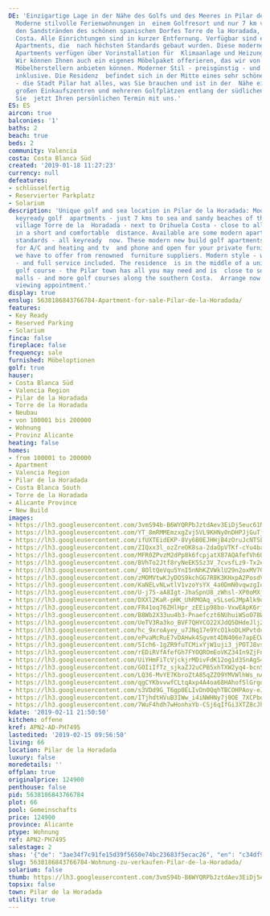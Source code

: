 ```yaml
---
DE: 'Einzigartige Lage in der Nähe des Golfs und des Meeres in Pilar de la Horadada:
  Moderne stilvolle Ferienwohnungen in  einem Golfresort und nur 7 km vom Meer und
  den Sandstränden des schönen spanischen Dorfes Torre de la Horadada,  neben Orihuela
  Costa. Alle Einrichtungen sind in kurzer Entfernung. Verfügbar sind einige moderne
  Apartments, die  nach höchsten Standards gebaut wurden. Diese modernen neu gebauten
  Apartments verfügen über Vorinstallation für  Klimaanlage und Heizung, TV und Telefon.
  Wir können Ihnen auch ein eigenes Möbelpaket offerieren, das wir von  namhaften
  Möbelherstellern anbieten können. Moderner Stil - preisgünstig - und voller Service
  inklusive. Die Residenz  befindet sich in der Mitte eines sehr schönen Golfplatzes
  - die Stadt Pilar hat alles, was Sie brauchen und ist in der  Nähe einer Reihe von
  großen Einkaufszentren und mehreren Golfplätzen entlang der südlichen Costa. Vereinbaren
  Sie  jetzt Ihren persönlichen Termin mit uns.'
ES: ES
aircon: true
balconies: '1'
baths: 2
beach: true
beds: 2
community: Valencia
costa: Costa Blanca Süd
created: '2019-01-18 11:27:23'
currency: null
defeatures:
- schlüsselfertig
- Reservierter Parkplatz
- Solarium
description: 'Unique golf and sea location in Pilar de la Horadada: Modern stylish
  keyready golf  apartments - just 7 kms to sea and sandy beaches of the lovely Spanish
  village Torre de la  Horadada - next to Orihuela Costa - close to all amenities
  in a short and comfortable  distance. Available are some modern apartments - highest
  standards - all keyready  now. These modern new build golf apartments are pre-installed
  for A/C and heating and tv  and phone and open for your private furniture pack which
  we have to offer from renowned  furniture suppliers. Modern style - well priced
  - and full service included. The residence  is in the middle of a unique lovely
  golf course - the Pilar town has all you may need and is  close to some huge shopping
  malls - and more golf courses along the southern Costa.  Arrange now your personal
  viewing appointment.'
display: true
enslug: 5638186843766784-Apartment-for-sale-Pilar-de-la-Horadada/
features:
- Key Ready
- Reserved Parking
- Solarium
finca: false
fireplace: false
frequency: sale
furnished: Möbeloptionen
golf: true
hauser:
- Costa Blanca Süd
- Valencia Region
- Pilar de la Horadada
- Torre de la Horadada
- Neubau
- von 100001 bis 200000
- Wohnung
- Provinz Alicante
heating: false
homes:
- from 100001 to 200000
- Apartment
- Valencia Region
- Pilar de la Horadada
- Costa Blanca South
- Torre de la Horadada
- Alicante Province
- New Build
images:
- https://lh3.googleusercontent.com/3vmS94b-B6WYQRPbJztdAev3EiDj5euc61Mt-kPs9ccj_zO227gD0VeGNITQeAsY1fHDzOuKSMbgxGYnOx7k=w640-rj-e30-l100
- https://lh3.googleusercontent.com/YT_8mRMMEmzxgZvj5VL9KHNy0nDHPJjGuTjyinq0_Ol-R6vYC7x2CZ7bnBaUMti0ZyCTD4T_ZV5ish1ZDj6M3g=w640-rj-e30-l100
- https://lh3.googleusercontent.com/ifUXTEidEKP-8Vy6B0EJHHjB4zOruJcNTSLKnb4BVlpMikVABXTOm9W3i4kVXQp1W0XnKsqOtmH2l3QIdqqHqg=w640-rj-e30-l100
- https://lh3.googleusercontent.com/ZIQxx3l_ozZreOK8sa-2daOpVTKf-cYu4banWdTkEN4_mNF14MsG74qrKCiGfPxqyqdNiP0AKYjdYK5ogjm3Ag=w640-rj-e30-l100
- https://lh3.googleusercontent.com/MFR0ZPvzM2dPp8k6fcpjatX87AQAfefVh6OakSbfbZEDDblcVdGAOSW8kQ0XyLvqDUNS_EuXHLoxudezr1bA8g=w640-rj-e30-l100
- https://lh3.googleusercontent.com/BVhTo2Jtf8ryNeEK5Sz3V_7cvsfLz9-Tx2e6ylcZCVsxw0ZE8XxWilAtKFTGyMJpPGSmIcFkYpYEMlDEUx7W=w640-rj-e30-l100
- https://lh3.googleusercontent.com/_8OltQeVqu5YnI5nNhKZVWklU29n2oxMV70t5uIS-TLi6kWId9gSlhAkIu19Te22hYoLyaO8sOleiAdwjwWWUQ=w640-rj-e30-l100
- https://lh3.googleusercontent.com/zMOMVtwKJyDOS9kchGG7R8K3KHxpA2PosdVBC08QHZOPjZ3NdYq0QkXm5XJCfJjH86qc9WrjSTAIO3OJTq1Y=w640-rj-e30-l100
- https://lh3.googleusercontent.com/KaNELvNLwtlV1vzoYsYX_4a0DmN0vqwzgIo8i5pVdfWsiFk2PIzYU84fxwB822mxwaZ7tsFSfHQokI8rewDb=w640-rj-e30-l100
- https://lh3.googleusercontent.com/U-j75-aA8Igt-JhaSpnU8_zWhsl-XP0oMXjXdqAWL5RTEemntd4nhLA5qCkgCr1XD-seNLuhukfr-12rxRHb=w640-rj-e30-l100
- https://lh3.googleusercontent.com/DXXl2KaR-pHK_UhRMOAq_vSLseGJMpAlk9oaMwU6Dw7NGZw2AtlxN_DJNQgTCFZIaocSZ-R4Z15yCY_jDtKq3w=w640-rj-e30-l100
- https://lh3.googleusercontent.com/FR41oq76ZHlHpr_zEEip98bo-VxwEApK6rjUP_1ZGxSY0KUXWVRBt2ZAwt5TSHwVHHGkLfYugdpp8w5Mzc6vdg=w640-rj-e30-l100
- https://lh3.googleusercontent.com/B8Wb2X33uu4b3-Pnaefczt6NUhuiWSoO78WH6VB_1Tw8Ed7ALJ7KnGa_DNWI7K-lIEwkqFgczRvxtOeP9ImNcQ=w640-rj-e30-l100
- https://lh3.googleusercontent.com/UeTV3Ra3ko_BVF7QHYCO22XJdQ5DHdeJlj2sYSxcTfsIEEFtHndmxu80QBmL7eIepKv7g-VFk0MKya8TVGOJ=w640-rj-e30-l100
- https://lh3.googleusercontent.com/hc_9xroAyey_u7JNq17e9YcO1koDLHPvtduWTNR2n4r5WGgeFDm9G020-6n3swWUqkKUNv8JIXx87rULJ6HBUA=w640-rj-e30-l100
- https://lh3.googleusercontent.com/ePvaMcRuE7vDAHwk4Sgvmt4DN406e7apECWzXjC_epK7xUI968ueZbmGeOmFdCpjakkjg1nSvNL0WQBJrPQ=w640-rj-e30-l100
- https://lh3.googleusercontent.com/5Ich6-1gZR9fuTCMixYjW1uji3_jPOTJ8vsNap8bc180ehsvIrxM9VjKyehkedCsTQWDU7HiwH_Y8J7SxlKx=w640-rj-e30-l100
- https://lh3.googleusercontent.com/rEDiRVfAfefGh7FYOQROmEoVKZ34In9ZjFnuoYXTd3Slgsnpqs7U3rCPF5u5OaYe8K3Q2v4zhMO-0ZDA7ixIOA=w640-rj-e30-l100
- https://lh3.googleusercontent.com/UiYHmFiTcVjckjrMDivFdK12og1d3SnAgS4ou71xGEvnhtzp-FSULfuaq-PIb8DKzuUHJT5WXCFsIR7yIqQ=w640-rj-e30-l100
- https://lh3.googleusercontent.com/GOIiIfTz_sjkaZJ2uCPB5xhTXW2yq4-bcnSQkQc8J-QUC9lLgLySxuto5aRoSsR2jdk_CWwmXgPBWHfj1-8j=w640-rj-e30-l100
- https://lh3.googleusercontent.com/LQ36-MvYE7KbroZtA85qZZO9YMVWlhWs_nAAwYRCkk9OgjKCvN3TE0_amub0OnAC7RTWwlpd3na5atwuLaD5=w640-rj-e30-l100
- https://lh3.googleusercontent.com/qgCYKbvvwfCLtqAxp4A4oa68HAhofSlGrgdFHGzQB2m5cFQlQ56xFEx0hlk6B8e4PGfE4uwqmA_kq22kqUs=w640-rj-e30-l100
- https://lh3.googleusercontent.com/s3VDd9G_T6gp0ELIvDn0QqhTBCOHPAoy-eJNVvfztScNoUfbt2lF2XobKZ3E4RVlk51LmXqzqGGtshTsXwN3=w640-rj-e30-l100
- https://lh3.googleusercontent.com/ITjhdtHVuB3IWw_i4iNWHNy7j0OE_7XCPbqJq2SLB-gq0IdU9mrI23ad5WyYv1FxAfNUpUy45APp6dbow7u96w=w640-rj-e30-l100
- https://lh3.googleusercontent.com/7WuF4hdh7wHonhxYb-CSj6qIfGi3XTZ8cJh5Z706bDwiPhrnNkH27YEnvkX-gjHFzpxhAuO9rqANQKpn_r6B=w640-rj-e30-l100
kdate: '2019-02-11 21:50:50'
kitchen: offene
kref: APN2-AD-PH7495
lastedited: '2019-02-15 09:56:50'
living: 66
location: Pilar de la Horadada
luxury: false
moredetails: ''
offplan: true
originalprice: 124900
penthouse: false
pid: 5638186843766784
plot: 66
pool: Gemeinschafts
price: 124900
province: Alicante
ptype: Wohnung
ref: APN2-PH7495
salestage: 2
shas: '{"de": "3ae34f7c91fe15d39f5650e74bc23683f5ecac26", "en": "c34df917885f4c47e37d1a2c39fc834cdf016bd3"}'
slug: 5638186843766784-Wohnung-zu-verkaufen-Pilar-de-la-Horadada/
solarium: false
thumb: https://lh3.googleusercontent.com/3vmS94b-B6WYQRPbJztdAev3EiDj5euc61Mt-kPs9ccj_zO227gD0VeGNITQeAsY1fHDzOuKSMbgxGYnOx7k=w400-h240-n-rj-e30-l100
topsix: false
town: Pilar de la Horadada
utility: true
---
```

